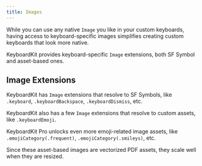 ```yaml
---
title: Images
---
```


While you can use any native `Image` you like in your custom keyboards, having access to keyboard-specific images simplifies creating custom keyboards that look more native.

KeyboardKit provides keyboard-specific `Image` extensions, both SF Symbol and asset-based ones. 


## Image Extensions

KeyboardKit has `Image` extensions that resolve to SF Symbols, like `.keyboard`, `.keyboardBackspace`, `.keyboardDismiss`, etc.

KeyboardKit also has a few `Image` extensions that resolve to custom assets, like `.keyboardEmoji`. 

KeyboardKit Pro unlocks even more emoji-related image assets, like `.emojiCategory(.frequent)`, `.emojiCategory(.smileys)`, etc.

Since these asset-based images are vectorized PDF assets, they scale well when they are resized.